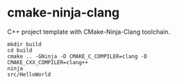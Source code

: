 # cmake-ninja-clang

C++ project template with CMake-Ninja-Clang toolchain.

```
mkdir build
cd build
cmake .. -GNinja -D CMAKE_C_COMPILER=clang -D CMAKE_CXX_COMPILER=clang++
ninja
src/HelloWorld
```
